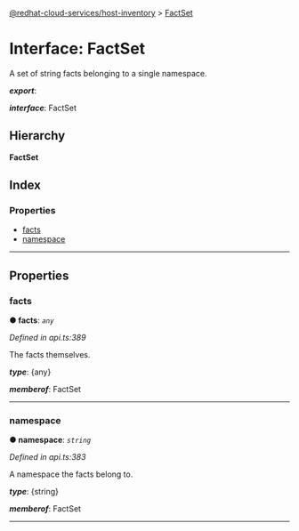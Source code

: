 [@redhat-cloud-services/host-inventory](../README.md) > [FactSet](../interfaces/factset.md)

# Interface: FactSet

A set of string facts belonging to a single namespace.

*__export__*: 

*__interface__*: FactSet

## Hierarchy

**FactSet**

## Index

### Properties

* [facts](factset.md#facts)
* [namespace](factset.md#namespace)

---

## Properties

<a id="facts"></a>

###  facts

**● facts**: *`any`*

*Defined in api.ts:389*

The facts themselves.

*__type__*: {any}

*__memberof__*: FactSet

___
<a id="namespace"></a>

###  namespace

**● namespace**: *`string`*

*Defined in api.ts:383*

A namespace the facts belong to.

*__type__*: {string}

*__memberof__*: FactSet

___

